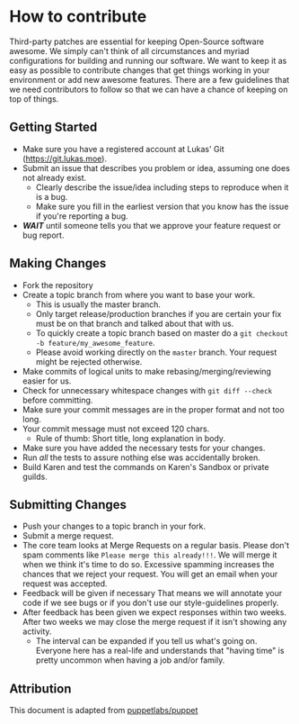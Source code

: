 # How to contribute

Third-party patches are essential for keeping Open-Source software awesome.
We simply can't think of all circumstances and myriad configurations for
building and running our software. We want to keep it as easy as possible to
contribute changes that get things working in your environment or add new awesome
features. There are a few guidelines that we need contributors to follow so that
we can have a chance of keeping on top of things.

## Getting Started

* Make sure you have a registered account at Lukas' Git (https://git.lukas.moe).
* Submit an issue that describes you problem or idea, assuming one does not already exist.
  * Clearly describe the issue/idea including steps to reproduce when it is a bug.
  * Make sure you fill in the earliest version that you know has the issue if you're reporting a bug.
* ***WAIT*** until someone tells you that we approve your feature request or bug report.

## Making Changes

* Fork the repository
* Create a topic branch from where you want to base your work.
  * This is usually the master branch.
  * Only target release/production branches if you are certain your fix must be on that branch and talked about that with us.
  * To quickly create a topic branch based on master do a `git checkout -b feature/my_awesome_feature`.
  * Please avoid working directly on the `master` branch. Your request might be rejected otherwise.
* Make commits of logical units to make rebasing/merging/reviewing easier for us.
* Check for unnecessary whitespace changes with `git diff --check` before committing.
* Make sure your commit messages are in the proper format and not too long.
* Your commit message must not exceed 120 chars.
    * Rule of thumb: Short title, long explanation in body.
* Make sure you have added the necessary tests for your changes.
* Run _all_ the tests to assure nothing else was accidentally broken.
* Build Karen and test the commands on Karen's Sandbox or private guilds.

## Submitting Changes

* Push your changes to a topic branch in your fork.
* Submit a merge request.
* The core team looks at Merge Requests on a regular basis.
Please don't spam comments like `Please merge this already!!!`.
We will merge it when we think it's time to do so.
Excessive spamming increases the chances that we reject your request.
You will get an email when your request was accepted.
* Feedback will be given if necessary
That means we will annotate your code if we see bugs or if you don't use our
style-guidelines properly.
* After feedback has been given we expect responses within two weeks. After two
  weeks we may close the merge request if it isn't showing any activity.
    * The interval can be expanded if you tell us what's going on. Everyone here has a real-life and understands that
      "having time" is pretty uncommon when having a job and/or family.

## Attribution
This document is adapted from [puppetlabs/puppet](https://github.com/puppetlabs/puppet)
